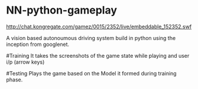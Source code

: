 # NN-python-gameplay
http://chat.kongregate.com/gamez/0015/2352/live/embeddable_152352.swf

A vision based autonoumous driving system build in python using the inception from googlenet.

#Training
It takes the screenshots of the game state while playing and user i/p (arrow keys)

#Testing
Plays the game based on the Model it formed during training phase.
